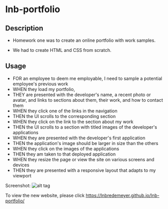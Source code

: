 # lnb-portfolio
## Description

- Homework one was to create an online portfolio with work samples.

- We had to create HTML and CSS from scratch.

## Usage

* FOR an employee to deem me employable, I need to sample a potential employee's previous work
* WHEN they load my portfolio,
* THEY are presented with the developer's name, a recent photo or avatar, and links to sections about them, their work, and how to contact them
* WHEN they click one of the links in the navigation
* THEN the UI scrolls to the corresponding section
* WHEN they click on the link to the section about my work
* THEN the UI scrolls to a section with titled images of the developer's applications
* WHEN they are presented with the developer's first application
* THEN the application's image should be larger in size than the others
* WHEN they click on the images of the applications
* THEN they am taken to that deployed application
* WHEN they resize the page or view the site on various screens and devices
* THEN they are presented with a responsive layout that adapts to my viewport

Screenshot:
![alt tag](https://user-images.githubusercontent.com/99215212/157803765-bfe9157b-3c7c-4df7-a1b1-71a9b3f2ab83.png "screenshot") 

To view the new website, please click https://lnbredemeyer.github.io/lnb-portfolio/
```
